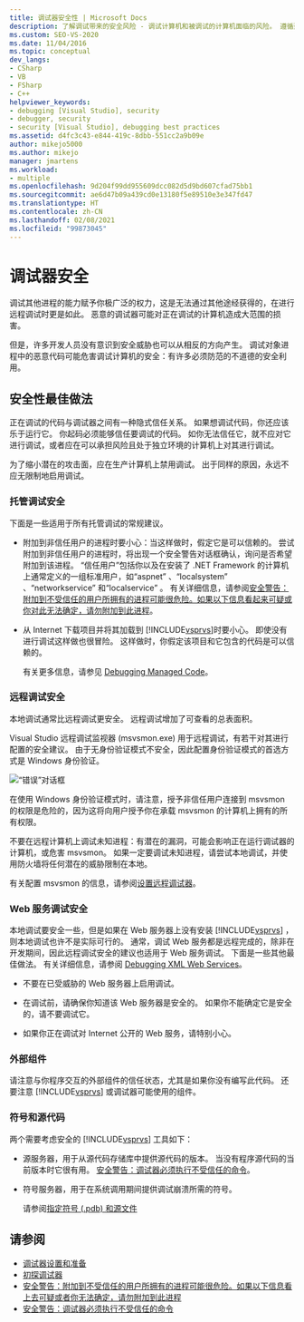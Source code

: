 ```yaml
---
title: 调试器安全性 | Microsoft Docs
description: 了解调试带来的安全风险 - 调试计算机和被调试的计算机面临的风险。 遵循建议来最大程度地降低风险。
ms.custom: SEO-VS-2020
ms.date: 11/04/2016
ms.topic: conceptual
dev_langs:
- CSharp
- VB
- FSharp
- C++
helpviewer_keywords:
- debugging [Visual Studio], security
- debugger, security
- security [Visual Studio], debugging best practices
ms.assetid: d4fc3c43-e844-419c-8dbb-551cc2a9b09e
author: mikejo5000
ms.author: mikejo
manager: jmartens
ms.workload:
- multiple
ms.openlocfilehash: 9d204f99dd955609dcc082d5d9bd607cfad75bb1
ms.sourcegitcommit: ae6d47b09a439cd0e13180f5e89510e3e347fd47
ms.translationtype: HT
ms.contentlocale: zh-CN
ms.lasthandoff: 02/08/2021
ms.locfileid: "99873045"
---
```

# <a name="debugger-security"></a>调试器安全
调试其他进程的能力赋予你极广泛的权力，这是无法通过其他途经获得的，在进行远程调试时更是如此。 恶意的调试器可能对正在调试的计算机造成大范围的损害。

 但是，许多开发人员没有意识到安全威胁也可以从相反的方向产生。 调试对象进程中的恶意代码可能危害调试计算机的安全：有许多必须防范的不道德的安全利用。

## <a name="security-best-practices"></a>安全性最佳做法
 正在调试的代码与调试器之间有一种隐式信任关系。 如果想调试代码，你还应该乐于运行它。 你起码必须能够信任要调试的代码。 如你无法信任它，就不应对它进行调试，或者应在可以承担风险且处于独立环境的计算机上对其进行调试。

 为了缩小潜在的攻击面，应在生产计算机上禁用调试。 出于同样的原因，永远不应无限制地启用调试。

### <a name="managed-debugging-security"></a>托管调试安全
 下面是一些适用于所有托管调试的常规建议。

- 附加到非信任用户的进程时要小心：当这样做时，假定它是可以信赖的。 尝试附加到非信任用户的进程时，将出现一个安全警告对话框确认，询问是否希望附加到该进程。 “信任用户”包括你以及在安装了 .NET Framework 的计算机上通常定义的一组标准用户，如“aspnet” 、“localsystem” 、“networkservice” 和“localservice” 。 有关详细信息，请参阅[安全警告：附加到不受信任的用户所拥有的进程可能很危险。如果以下信息看起来可疑或你对此无法确定，请勿附加到此进程](../debugger/security-warning-attaching-to-a-process-owned-by-an-untrusted-user.md)。

- 从 Internet 下载项目并将其加载到 [!INCLUDE[vsprvs](../code-quality/includes/vsprvs_md.md)]时要小心。 即使没有进行调试这样做也很冒险。 这样做时，你假定该项目和它包含的代码是可以信赖的。

  有关更多信息，请参见 [Debugging Managed Code](../debugger/debugging-managed-code.md)。

### <a name="remote-debugging-security"></a>远程调试安全
 本地调试通常比远程调试更安全。 远程调试增加了可查看的总表面积。

 Visual Studio 远程调试监视器 (msvsmon.exe) 用于远程调试，有若干对其进行配置的安全建议。 由于无身份验证模式不安全，因此配置身份验证模式的首选方式是 Windows 身份验证。

 ![“错误”对话框](../debugger/media/dbg_err_remotepermissionschanged.png "DBG_ERR_RemotePermissionsChanged")

 在使用 Windows 身份验证模式时，请注意，授予非信任用户连接到 msvsmon 的权限是危险的，因为这将向用户授予你在承载 msvsmon 的计算机上拥有的所有权限。

 不要在远程计算机上调试未知进程：有潜在的漏洞，可能会影响正在运行调试器的计算机，或危害 msvsmon。 如果一定要调试未知进程，请尝试本地调试，并使用防火墙将任何潜在的威胁限制在本地。

 有关配置 msvsmon 的信息，请参阅[设置远程调试器](../debugger/remote-debugging.md#bkmk_setup)。

### <a name="web-services-debugging-security"></a>Web 服务调试安全
 本地调试要安全一些，但是如果在 Web 服务器上没有安装 [!INCLUDE[vsprvs](../code-quality/includes/vsprvs_md.md)] ，则本地调试也许不是实际可行的。 通常，调试 Web 服务都是远程完成的，除非在开发期间，因此远程调试安全的建议也适用于 Web 服务调试。 下面是一些其他最佳做法。 有关详细信息，请参阅 [Debugging XML Web Services](/previous-versions/ms241873(v=vs.100))。

- 不要在已受威胁的 Web 服务器上启用调试。

- 在调试前，请确保你知道该 Web 服务器是安全的。 如果你不能确定它是安全的，请不要调试它。

- 如果你正在调试对 Internet 公开的 Web 服务，请特别小心。

### <a name="external-components"></a>外部组件
 请注意与你程序交互的外部组件的信任状态，尤其是如果你没有编写此代码。 还要注意 [!INCLUDE[vsprvs](../code-quality/includes/vsprvs_md.md)] 或调试器可能使用的组件。

### <a name="symbols-and-source-code"></a>符号和源代码
 两个需要考虑安全的 [!INCLUDE[vsprvs](../code-quality/includes/vsprvs_md.md)] 工具如下：

- 源服务器，用于从源代码存储库中提供源代码的版本。 当没有程序源代码的当前版本时它很有用。 [安全警告：调试器必须执行不受信任的命令](../debugger/security-warning-debugger-must-execute-untrusted-command.md)。

- 符号服务器，用于在系统调用期间提供调试崩溃所需的符号。

  请参阅[指定符号 (.pdb) 和源文件](../debugger/specify-symbol-dot-pdb-and-source-files-in-the-visual-studio-debugger.md)

## <a name="see-also"></a>请参阅
- [调试器设置和准备](../debugger/debugger-settings-and-preparation.md)
- [初探调试器](../debugger/debugger-feature-tour.md)
- [安全警告：附加到不受信任的用户所拥有的进程可能很危险。如果以下信息看上去可疑或者你无法确定，请勿附加到此进程](../debugger/security-warning-attaching-to-a-process-owned-by-an-untrusted-user.md)
- [安全警告：调试器必须执行不受信任的命令](../debugger/security-warning-debugger-must-execute-untrusted-command.md)